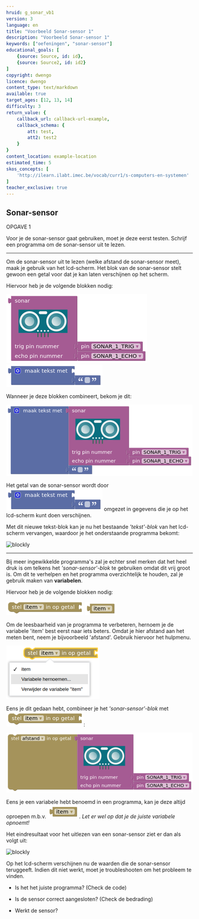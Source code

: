 ```yaml
---
hruid: g_sonar_vb1
version: 3
language: en
title: "Voorbeeld Sonar-sensor 1"
description: "Voorbeeld Sonar-sensor 1"
keywords: ["oefeningen", "sonar-sensor"]
educational_goals: [
    {source: Source, id: id}, 
    {source: Source2, id: id2}
]
copyright: dwengo
licence: dwengo
content_type: text/markdown
available: true
target_ages: [12, 13, 14]
difficulty: 3
return_value: {
    callback_url: callback-url-example,
    callback_schema: {
        att: test,
        att2: test2
    }
}
content_location: example-location
estimated_time: 5
skos_concepts: [
    'http://ilearn.ilabt.imec.be/vocab/curr1/s-computers-en-systemen'
]
teacher_exclusive: true
---
```

## Sonar-sensor

OPGAVE 1

Voor je de sonar-sensor gaat gebruiken, moet je deze eerst testen. Schrijf een programma om de sonar-sensor uit te lezen.

***

Om de sonar-sensor uit te lezen (welke afstand de sonar-sensor meet), maak je gebruik van het lcd-scherm. Het blok van de sonar-sensor stelt gewoon een getal voor dat je kan laten verschijnen op het scherm. 

Hiervoor heb je de volgende blokken nodig:

![](embed/block_sonar.png "blok sonar-sensor")
![](embed/block_text.png "blok tekst")

Wanneer je deze blokken combineert, bekom je dit:

![](embed/combo_text_sonar.png "tekst + sonar-sensor")

Het getal van de sonar-sensor wordt door ![](embed/block_text.png "blok tekst") omgezet in gegevens die je op het lcd-scherm kunt doen verschijnen.

Met dit nieuwe tekst-blok kan je nu het bestaande *'tekst'-blok* van het lcd-scherm vervangen, waardoor je het onderstaande programma bekomt:

![blockly](@learning-object/sonar_m1a/nl/3)

***

Bij meer ingewikkelde programma's zal je echter snel merken dat het heel druk is om telkens het *'sonar-sensor'-blok* te gebruiken omdat dit vrij groot is. Om dit te verhelpen en het programma overzichtelijk te houden, zal je gebruik maken van **variabelen**.

Hiervoor heb je de volgende blokken nodig:

![](embed/block_variable.png "blok variabele")
![](embed/block_item.png "blok item")

Om de leesbaarheid van je programma te verbeteren, hernoem je de variabele 'item' best eerst naar iets beters. Omdat je hier afstand aan het meten bent, neem je bijvoorbeeld 'afstand'. Gebruik hiervoor het hulpmenu.

![](embed/rename_variable.png "hernoemen variabele")

Eens je dit gedaan hebt, combineer je het *'sonar-sensor'-blok* met ![](embed/block_variable.png):

![](embed/combo_variable_sonar.png "afstand")

Eens je een variabele hebt benoemd in een programma, kan je deze altijd oproepen m.b.v. ![](embed/block_item.png "blok item"). *Let er wel op dat je de juiste variabele opnoemt!*

Het eindresultaat voor het uitlezen van een sonar-sensor ziet er dan als volgt uit:

![blockly](@learning-object/sonar_m1b/nl/3)

<div class="alert alert-box alert-success">
Op het lcd-scherm verschijnen nu de waarden die de sonar-sensor teruggeeft. Indien dit niet werkt, moet je troubleshooten om het probleem te vinden.
<ul><li>Is het het juiste programma? (Check de code)</li></ul>
<ul><li>Is de sensor correct aangesloten? (Check de bedrading)</li></ul>
<ul><li>Werkt de sensor?</li></ul>
</div>